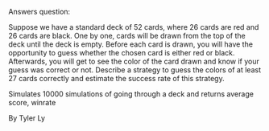 Answers question: 

Suppose we have a standard deck of 52 cards, where 26 cards are red and 26 cards are black. One by one, cards will be drawn from the top of the deck until the deck is empty. Before each card is drawn, you will have the opportunity to guess whether the chosen card is either red or black. Afterwards, you will get to see the color of the card drawn and know if your guess was correct or not. Describe a strategy to guess the colors of at least 27 cards correctly and estimate the success rate of this strategy.

Simulates 10000 simulations of going through a deck and returns average score, winrate

By Tyler Ly
